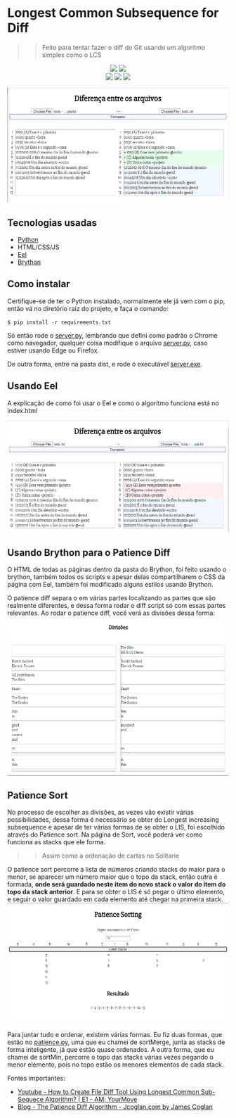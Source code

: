 # Longest Common Subsequence for Diff

>> Feito para tentar fazer o diff do Git usando um algorítmo simples como o LCS

<p align=center>
    <img src="https://img.shields.io/badge/-Python-black?style=flat&logo=python">
    <img src="https://img.shields.io/badge/-Javascript-black?style=flat&logo=javascript">
    <br>
    <img src="https://img.shields.io/badge/Eel-0.12.3-blue">
    <img src="https://img.shields.io/badge/Brython-3.8.8-green">
    <img src="https://img.shields.io/badge/PyInstaller-4.0.dev-yellow">
</p>

![demo](.github/primeira.png)

## Tecnologias usadas

- [Python](https://www.python.org/)
- HTML/CSS/JS
- [Eel](https://github.com/samuelhwilliams/Eel)
- [Brython](http://brython.info/)

## Como instalar

Certifique-se de ter o Python instalado, normalmente ele já vem com o pip, então vá no diretório raiz do projeto, e faça o comando:

``` shell
$ pip install -r requirements.txt
```

Só então rode o [server.py](./server.py), lembrando que defini como padrão o Chrome como navegador, qualquer coisa modifique o arquivo [server.py](./server.py), caso estiver usando Edge ou Firefox.

De outra forma, entre na pasta dist, e rode o executável [server.exe](./dist/server.exe).

## Usando Eel

A explicação de como foi usar o Eel e como o algorítmo funciona está no index.html

![add](.github/segunda.png)

## Usando Brython para o Patience Diff

O HTML de todas as páginas dentro da pasta do Brython, foi feito usando o brython, também todos os scripts e apesar delas compartilharem o CSS da página com Eel, também foi modificado alguns estilos usando Brython.

O patience diff separa o em várias partes localizando as partes que são realmente diferentes, e dessa forma rodar o diff script só com essas partes relevantes. Ao rodar o patience diff, você verá as divisões dessa forma:

![patience](.github/terceira.png)

## Patience Sort

No processo de escolher as divisões, as vezes vão existir várias possibilidades, dessa forma é necessário se obter do Longest increasing subsequence e apesar de ter várias formas de se obter o LIS, foi escolhido através do Patience sort. Na página de Sort, você poderá ver como funciona as stacks que ele forma.

>> Assim como a ordenação de cartas no Solitarie

O patience sort percorre a lista de números criando stacks do maior para o menor, se aparecer um número maior que o topo da stack, então outra é formada, <b> onde será guardado neste item do novo stack o valor do item do topo da stack anterior</b>. E para se obter o LIS é só pegar o último elemento, e seguir o valor guardado em cada elemento até chegar na primeira stack.
![sort](.github/quarta.png)

Para juntar tudo e ordenar, existem várias formas. Eu fiz duas formas, que estão no [patience.py](./web/brython/scripts/patience.py), uma que eu chamei de sortMerge, junta as stacks de forma inteligente, já que estão quase ordenados. A outra forma, que eu chamei de sortMin, percorre o topo das stacks várias vezes pegando o menor elemento, pois no topo estão os menores elementos de cada stack.

Fontes importantes:
  - [Youtube - How to Create File Diff Tool Using Longest Common Sub-Sequece Algorithm? | E1 - AM; YourMove](https://www.youtube.com/watch?v=KuHaX3_Fn8g)
  - [Blog - The Patience Diff Algorithm - Jcoglan.com by James Coglan](https://blog.jcoglan.com/2017/09/19/the-patience-diff-algorithm/)